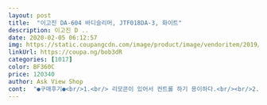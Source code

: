 ```yaml
---
layout: post 
title:  "이고진 DA-604 바디슬리머, JTF018DA-3, 화이트" 
description: 이고진 D ..
date: 2020-02-05 06:12:57 
img: https://static.coupangcdn.com/image/product/image/vendoritem/2019/08/08/4123585555/faf2df90-634b-4369-bfc2-795035e13e2b.jpg 
linkUrl: https://coupa.ng/bob3dR 
categories: [1017] 
color: BF360C 
price: 120340 
author: Ask View Shop 
cont:  "●구매후기●<br/>1.<br/> 리모콘이 있어서 컨트롤 하기 용이하다.<br/><br/>2.<br/> 47만원 제품만큼 "조용하다"<br/>3.<br/> 계기패널이 직관적이고 좋아보인다.<br/><br/>4.<br/> 강도 조절이 20단계라 매우 디테일하게 설정 가능하다.<br/><br/>Shake Board 가격이 막 천차만별이라 고심하시는 분들,<br/>Shake Board 를 올해 초 지인 집에서 보고 매우 탐났었습니다.<br/><br/>과도한 거품들이 낀 제품들에 현혹되지 마세요!<br/>그 때 홈쇼핑에서 구매한 지인은 16만원 정도 주고 샀다고 했었죠.<br/><br/>그리고 어머니 지인집에서 경험한 웅X코X이에서 나온 슬X웨이브는 47만원 정도 하였습니다.<br/><br/>끝부분 모서리  밟지말고 가운데 밟으시는게 좋습니다.<br/><br/>네X버쇼핑의 구매평을 보더라도 이 제품보다 높은 점수의 구매평이 없습니다.<br/><br/>단점 하나 이건 주의사항인데<br/>댓글에 누가 하루 30분씩 해서 6kg뺐다는 거 보고 홀린듯 구매했는데 뭐 그거까지는 아니더라도 덜덜이 사용하면 몸에 열이낙 시작합니다<br/>딴 거보다 비싸서, 또는 가격이 싸서 기능도 좋지않지 않을까 고민하는 분들,<br/>무겁고 견고하네용 백키로까지 커버가능하다고 하니 믿을수있을것같습니당<br/>부모님 선물로 보내 드렸는데<br/>사용하셔요// 장기적으로 보면 살이 빠지는데 도움을 줄것같아요 그렇지 않더라도 근육풀기 딱이네용<br/>아주 마음에 듭니다 ㅎㅎ<br/>예를 들어 달리기 하면 갑작 안쓰던 부위, 허벅지나 엉덩이쪽 지방때문에 엄청 간지러운 경험해보신적 있으시죠<br/>올라가거나 내려갈때<br/>완전 그겁니다<br/>이 제품은 제가 경험한 Shake board 2종에 비교해보면,<br/>이걸로 살은 안빠지겠지만<br/>이걸로 중간중간 풀어주기도 좋고<br/>입니다.<br/><br/>재구매 할 거예요.<br/><br/>저도해보고 너무좋아서 구입하고 싶어요.<br/><br/>전신도 그렇고 특히 팔 기대고 그냥 이건 십분 했더니 열이 팍 나면서 엄청 간지러워요 잘 쓰지않는 팔 뒷쪽에까지 열이납니다<br/>제가 오래 앉아서 일을 하는데<br/>참조하세요~<br/>추가적으로 무게도 매우 묵직하고 바닥에 진동이 흘러가지 않도록 흡착패널이 붙어있어요.<br/> 즉 보이지 않는 마감마저 완벽합니다.<br/><br/>출렁출렁 ㅋㅋ살이 빠질것 같은 느낌입니다.<br/><br/>하고나서 풀어주니 운동 두배로 한 느낌<br/>혈액순환이 되는 느낌이고<br/>홈트레이닝 30분씩 꼭하는데<br/>" 
---
```

